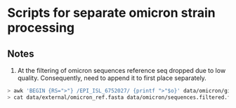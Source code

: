 # Scripts for separate omicron strain processing


## Notes

1. At the filtering of omicron sequences reference seq dropped due to low quality. Consequently, need to append it to first place separately.

```bash 
> awk 'BEGIN {RS=">"} /EPI_ISL_6752027/ {printf ">"$o}' data/omicron/gisaid_omicron_13-01-22.fasta > data/external/omicron_ref.fasta
> cat data/external/omicron_ref.fasta data/omicron/sequences.filtered.fasta > data/omicron/sequences.filtered.fasta
```
